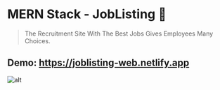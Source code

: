 # MERN Stack - JobListing 🦔

> The Recruitment Site With The Best Jobs Gives Employees Many Choices.

## Demo: https://joblisting-web.netlify.app

![alt](https://res.cloudinary.com/ngtheluan/image/upload/v1624765808/Job-Listing/Browser-job_k34pa0.png)
